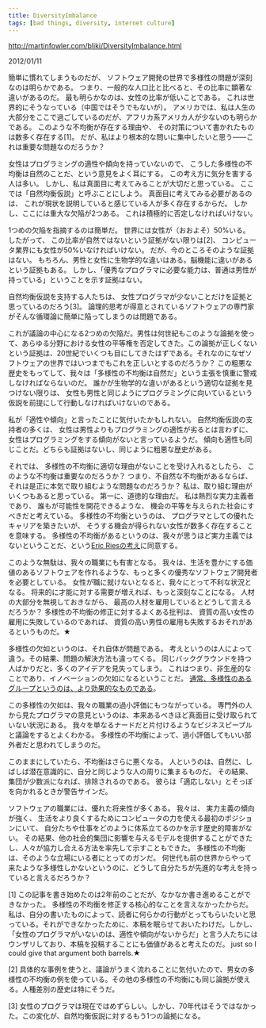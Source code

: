 ```yaml
---
title: DiversityImbalance
tags: [bad things, diversity, internet culture]
---
```


http://martinfowler.com/bliki/DiversityImbalance.html


2012/01/11





















簡単に慣れてしまうものだが、
ソフトウェア開発の世界で多様性の問題が深刻なのは明らかである。
つまり、一般的な人口比と比べると、その比率に顕著な違いがあるのだ。
最も明らかなのは、女性の比率が低いことである。
これは世界的にそうなっている（中国ではそうでもないが）。
アメリカでは、私は人生の大部分をここで過ごしているのだが、アフリカ系アメリカ人が少ないのも明らかである。
このような不均衡が存在する理由や、
その対策について書かれたものは数多く存在する[1]。
だが、私はより根本的な問いに集中したいと思う——これは重要な問題なのだろうか？




















女性はプログラミングの適性や傾向を持っていないので、
こうした多様性の不均衡は自然のことだ、という意見をよく耳にする。
この考え方に気分を害する人は多い。
しかし、私は真面目に考えてみることが大切だと思っている。
ここでは「自然均衡仮説」と呼ぶことにしよう。
真面目に考えてみる必要があるのは、
これが現状を説明していると感じている人が多く存在するからだ。
しかし、ここには重大な欠陥が2つある。
これは積極的に否定しなければいけない。




















1つめの欠陥を指摘するのは簡単だ。
世界には女性が（おおよそ）50%いる。
したがって、
この比率が自然ではないという証拠がない限りは[2]、
コンピュータ業界にも女性が50%いなければいけない。
だが、今のところそのような証拠はない。
もちろん、男性と女性に生物学的な違いはある。脳機能に違いがあるという証拠もある。
しかし、「優秀なプログラマに必要な能力は、普通は男性が持っている」ということを示す証拠はない。











自然均衡仮説を支持する人たちは、
女性プログラマが少ないことだけを証拠と思っているのだろう[3]。
論理的思考が得意とされているソフトウェアの専門家がそんな循環論に簡単に陥ってしまうのは問題である。




















これが議論の中心になる2つめの欠陥だ。男性は何世紀もこのような論拠を使って、あらゆる分野における女性の平等権を否定してきた。この論拠が正しくないという証拠は、20世紀でいくつも目にしてきたはずである。それなのになぜソフトウェアの世界ではいつまでもこれを正しいとするのだろうか？
この粗悪な歴史をもってして、我々は「多様性の不均衡は自然だ」という主張を慎重に警戒しなければならないのだ。
誰かが生物学的な違いがあるという適切な証拠を見つけない限りは、
女性も男性と同じようにプログラミングに向いているという仮説を前提にして行動しなければいけないのである。












私が「適性や傾向」と言ったことに気付いたかもしれない。
自然均衡仮説の支持者の多くは、
女性は男性よりもプログラミングの適性が劣るとは言わずに、
女性はプログラミングをする傾向がないと言っているようだ。
傾向も適性も同じことだ。どちらも証拠はないし、同じように粗悪な歴史がある。

























それでは、
多様性の不均衡に適切な理由がないことを受け入れるとしたら、
このような不均衡は重要なのだろうか？
つまり、不自然な不均衡があるならば、それは是正に本気で取り組むような問題なのだろうか？
私は、取り組む理由がいくつもあると思っている。
第一に、道徳的な理由だ。
私は熱烈な実力主義者であり、
誰もが可能性を開花できるような、
機会の平等を与えられた社会にすべきだと考えている。
多様性の不均衡というのは、
プログラマとしての優れたキャリアを築きたいが、
そうする機会が得られない女性が数多く存在することを意味する。
多様性の不均衡があるというのは、我々が思うほど実力主義ではないということだ、という[Eric Riesの考え](http://techcrunch.com/2011/11/19/racism-and-meritocracy/)に同意する。

















このような無駄は、我々の職業にも有害となる。
我々は、生活を豊かにする価値のあるソフトウェアを作れるような、もっと多くの優秀なソフトウェア開発者を必要としている。
女性が職に就けないとなると、我々にとって不利な状況となる。
将来的に才能に対する需要が増えれば、もっと深刻なことになる。
人材の大部分を無視しておきながら、
最高の人材を雇用しているとどうして言えるだろうか？
多様性の不均衡の修正に対するよくある批判は、
資質の高い女性の雇用に失敗しているのであれば、
資質の高い男性の雇用も失敗するおそれがあるというものだ。★











多様性の欠如というのは、それ自体が問題である。
考えというのは人によって違う。その結果、問題の解決方法も違ってくる。
同じバックグラウンドを持つ人ばかりだと、多くのアイデアを見失ってしまう。
これはつまり、非生産的なことであり、イノベーションの欠如になるということだ。
[通常、多様性のあるグループというのは、より効果的なものである](http://www.amazon.com/gp/product/0691138540?ie=UTF8&tag=martinfowlerc-20&linkCode=as2&camp=1789&creative=9325&creativeASIN=0691138540)。













この多様性の欠如は、我々の職業の過小評価にもつながっている。
専門外の人から見たプログラマの意見というのは、本来あるべきほど真面目に受け取られていない状況にある。
我々を単なるナードだと片付けるようなビジネスピープルと議論をするとよくわかる。
多様性の不均衡によって、過小評価してもいい部外者だと思われてしまうのだ。












このままにしていたら、不均衡はさらに悪くなる。
人というのは、自然に、しばしば潜在意識的に、自分と同じような人の周りに集まるものだ。
その結果、集団が少数派になれば、排除されるのである。
彼らは「適応しない」とそっぽを向かれるときが警告サインだ。

















ソフトウェアの職業には、優れた将来性が多くある。
我々は、
実力主義の傾向が強く、
生活をより良くするためにコンピュータの力を使える最初のポジションにいて、
自分たちや仕事をどのように体系立てるのかを示す歴史的障害がない。
その結果、他の社会的集団に影響を与えるモデルを提供することができたし、人々が協力し合える方法を率先して示すこともできた。
多様性の不均衡は、そのような立場にいる者にとってのガンだ。
何世代も前の世界からやって来たような多様性しかないというのに、どうして自分たちが先進的な考えを持っていると言えるだろうか？



















[1] この記事を書き始めたのは2年前のことだが、なかなか書き進めることができなかった。
多様性の不均衡を修正する核心的なことを言えなかったからだ。私は、自分の書いたものによって、読者に何らかの行動がとってもらいたいと思っている。それができなかったために、本稿を眠らせておいたわけだ。しかし、「女性のプログラマがいないのは、適性や傾向がないからだ」と言う人たちにはウンザリしており、本稿を投稿することにも価値があると考えたのだ。
just so I could give that argument both barrels.★







[2] 具体的な事例を使うと、議論がうまく流れることに気付いたので、男女の多様性の不均衡の例を使っている。その他の多様性の不均衡にも同じ論拠が使える。人種差別の歴史は特にそうだ。




[3] 女性のプログラマは現在ではめずらしい。しかし、70年代はそうではなかった。この変化が、自然均衡仮説に対するもう1つの論拠になる。

